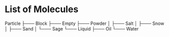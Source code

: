 # List of Molecules

Particle
├─── Block
├─── Empty
├─── Powder
│    ├─── Salt
│    ├─── Snow
│    ├─── Sand
│    └─── Sage
└─── Liquid
     ├─── Oil
     └─── Water

